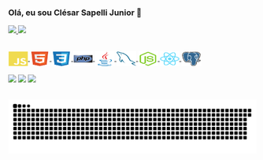 ### Olá, eu sou Clésar Sapelli Junior 👋

<div align="block" sytle="display:flex;">
  <a href="https://github.com/clesarjr">
  <img height="155em" src="https://github-readme-stats.vercel.app/api?username=clesarjr&show_icons=true&theme=dracula&include_all_commits=true&count_private=true"/>
  <img height="155em" src="https://github-readme-stats.vercel.app/api/top-langs/?username=clesarjr&layout=compact&langs_count=7&theme=dracula"/>
</div>
  <br/>
<div align="center style="display: inline-block; margin-top:150px"><br>
  <img align="center" alt="Ramon-Js" height="30" width="40" src="https://raw.githubusercontent.com/devicons/devicon/master/icons/javascript/javascript-plain.svg">
  <img align="center" alt="Ramon-HTML" height="30" width="40" src="https://raw.githubusercontent.com/devicons/devicon/master/icons/html5/html5-original.svg">
  <img align="center" alt="Ramon-CSS" height="30" width="40" src="https://raw.githubusercontent.com/devicons/devicon/master/icons/css3/css3-original.svg">
   <img align="center" alt="Ramon-CSS" height="30" width="40" src="https://raw.githubusercontent.com/devicons/devicon/master/icons/php/php-original.svg">
     <img align="center" alt="Ramon-CSS" height="30" width="40" src="https://raw.githubusercontent.com/devicons/devicon/master/icons/java/java-original.svg">
     <img align="center" alt="Ramon-CSS" height="30" width="40" src="https://raw.githubusercontent.com/devicons/devicon/master/icons/mysql/mysql-original.svg">
     <img align="center" alt="Ramon-CSS" height="30" width="40" src="https://raw.githubusercontent.com/devicons/devicon/master/icons/nodejs/nodejs-original.svg">
     <img align="center" alt="Ramon-CSS" height="30" width="40" src="https://raw.githubusercontent.com/devicons/devicon/master/icons/react/react-original.svg">
     <img align="center" alt="Ramon-CSS" height="30" width="40" src="https://raw.githubusercontent.com/devicons/devicon/master/icons/postgresql/postgresql-original.svg">
  </div>
<br/>
<div>
  <a href="https://www.instagram.com/clesarjr/" target="_blank"><img src="https://img.shields.io/badge/-Instagram-%23E4405F?style=for-the-badge&logo=instagram&logoColor=white" target="_blank"></a> 
  <a href = "mailto:clesarsapellijunior@gmail.com"><img src="https://img.shields.io/badge/-Gmail-%23333?style=for-the-badge&logo=gmail&logoColor=white" target="_blank"></a>
  <a href="https://www.linkedin.com/in/clesarjr/" target="_blank"><img src="https://img.shields.io/badge/-LinkedIn-%230077B5?style=for-the-badge&logo=linkedin&logoColor=white" target="_blank"></a>
</div>
 <br/>
 
![Snake animation](https://github.com/RamonMarqueviski/RamonMarqueviski/blob/output/github-contribution-grid-snake.svg)
